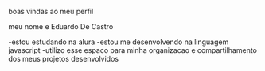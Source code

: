  boas vindas ao meu perfil

 meu nome e Eduardo De Castro

 -estou estudando na alura 
 -estou me desenvolvendo na linguagem javascript
 -utilizo esse espaco para minha organizacao e compartilhamento dos meus projetos desenvolvidos 

